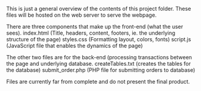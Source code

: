 This is just a general overview of the contents of this project folder. These files will be hosted on the web server to serve the webpage.

There are three components that make up the front-end (what the user sees).
index.html (Title, headers, content, footers, ie. the underlying structure of the page)
styles.css (Formatting layout, colors, fonts)
script.js (JavaScript file that enables the dynamics of the page)

The other two files are for the back-end (processing transactions between the page and underlying database.
createTables.txt (creates the tables for the database)
submit_order.php (PHP file for submitting orders to database)

Files are currently far from complete and do not present the final product.

